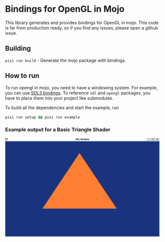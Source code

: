 # Bindings for OpenGL in Mojo
This library generates and provides bindings for OpenGL in mojo.
This code is far from production ready, so if you find any issues, please open a github issue.

## Building

`pixi run build` - Generate the mojo package with bindings.

## How to run
To run opengl in mojo, you need to have a windowing system.
For example, you can use [SDL3 bindings](https://github.com/MojoGameDevs/sdl-mojo). To reference `sdl` and `opengl` packages, you have to place them into your project like submodules.

To build all the dependencies and start the example, run 
```sh
pixi run setup && pixi run example
```

### Example output for a Basic Triangle Shader
<img src="images/triangle.png" alt="Example Image" width="600">
